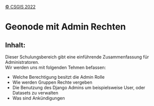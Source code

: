 <!-- the Menu -->
<link rel="stylesheet" media="all" href="../styles.css" />
<div id="logo"><a href="https://csgis.de">© CSGIS 2022</a></div>
<div id="menu"></div>
<div id="jumpMenu"></div>
<script src="../menu.js"></script>
<script src="../jumpmenu.js"></script>
<!-- the Menu -->




# Geonode mit Admin Rechten

## Inhalt:

Dieser Schulungsbereich gibt eine einführende Zusammenfassung für Administratoren.  
Wir werden uns mit folgenden Tehmen befassen:

- Welche Berechtigung besitzt die Admin Rolle
- Wie werden Gruppen Rechte vergeben
- Die Benutzung des Django Admins um beispielsweise User, oder Datasets zu verwalten
- Was sind Ankündigungen
